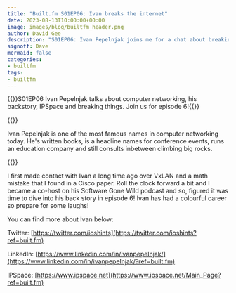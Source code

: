 ```yaml
---
title: "Built.fm S01EP06: Ivan breaks the internet"
date: 2023-08-13T10:00:00+00:00
image: images/blog/builtfm_header.png
author: David Gee
description: "S01EP06: Ivan Pepelnjak joins me for a chat about breaking things and being a legend"
signoff: Dave
mermaid: false
categories: 
- builtfm
tags:
- builtfm
---
```


{{<blogheader>}}S01EP06 Ivan Pepelnjak talks about computer networking, his backstory, IPSpace and breaking things. Join us for episode 6!{{</blogheader>}}

{{<imgpodcast href="" src="s01ep06.png" alt="S01EP06 with Ivan Pepelnjak">}}<br/>

Ivan Pepelnjak is one of the most famous names in computer networking today. He's written books, is a headline names for conference events, runs an education company and still consults inbetween climbing big rocks.


{{<player src="https://podcasters.spotify.com/pod/show/builtfm/embed/episodes/EP06-Ivan-breaks-the-internet-e27t5pl/a-aa7f8p1">}}

I first made contact with Ivan a long time ago over VxLAN and a math mistake that I found in a Cisco paper. Roll the clock forward a bit and I became a co-host on his Software Gone Wild podcast and so, figured it was time to dive into his back story in episode 6! Ivan has had a colourful career so prepare for some laughs!

You can find more about Ivan below:

Twitter: [https://twitter.com/ioshints](https://twitter.com/ioshints?ref=built.fm)

LinkedIn: [https://www.linkedin.com/in/ivanpepelnjak/](https://www.linkedin.com/in/ivanpepelnjak/?ref=built.fm)

IPSpace: [https://www.ipspace.net](https://www.ipspace.net/Main_Page?ref=built.fm)




